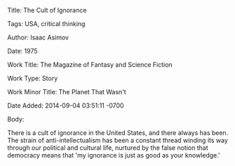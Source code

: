 Title:  The Cult of Ignorance

Tags:   USA, critical thinking

Author: Isaac Asimov

Date:   1975

Work Title: The Magazine of Fantasy and Science Fiction

Work Type: Story

Work Minor Title: The Planet That Wasn't

Date Added: 2014-09-04 03:51:11 -0700

Body: 

There is a cult of ignorance in the United States, and there always has been. The strain of anti-intellectualism has been a constant thread winding its way through our political and cultural life, nurtured by the false notion that democracy means that 'my ignorance is just as good as your knowledge.'

